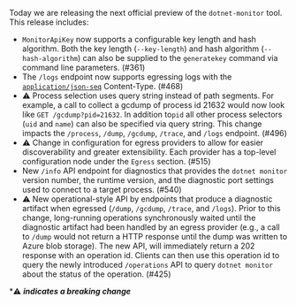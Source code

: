 Today we are releasing the next official preview of the `dotnet-monitor` tool. This release includes:
- `MonitorApiKey` now supports a configurable key length and hash algorithm. Both the key length (`--key-length`) and hash algorithm (`--hash-algorithm`) can also be supplied to the `generatekey` command via command line parameters.   (#361)
- The `/logs` endpoint now supports egressing logs with the [`application/json-seq`](https://datatracker.ietf.org/doc/html/rfc7464) Content-Type. (#468)
- ⚠️ Process selection uses query string instead of path segments. For example, a call to collect a gcdump of process id 21632 would now look like `GET /gcdump?pid=21632`. In addition to`pid` all other process selectors (`uid` and `name`) can also be specified via query string. This change impacts the `/process`, `/dump`, `/gcdump`, `/trace`, and `/logs` endpoint. (#496)
- ⚠️ Change in configuration for egress providers to allow for easier discoverability and greater extensibility. Each provider has a top-level configuration node under the `Egress` section. (#515)
- New `/info` API endpoint for diagnostics that provides the `dotnet monitor` version number, the runtime version, and the diagnostic port settings used to connect to a target process. (#540)
- ⚠️ New operational-style API by endpoints that produce a diagnostic artifact when egressed (`/dump`, `/gcdump`, `/trace`, and `/logs`). Prior to this change, long-running operations synchronously waited until the diagnostic artifact had been handled by an egress provider (e.g., a call to `/dump` would not return a HTTP response until the dump was written to Azure blob storage). The new API, will immediately return a 202 response with an operation id. Clients can then use this operation id to query the newly introduced `/operations` API to query `dotnet monitor` about the status of the operation. (#425)

\*⚠️ **_indicates a breaking change_**
